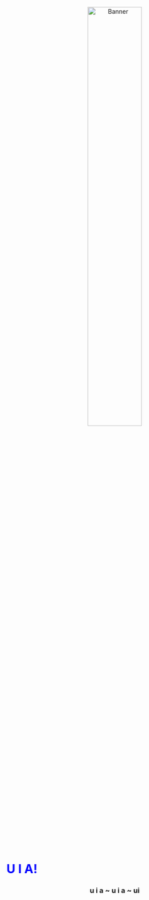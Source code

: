 <p align="center">
  <img src="https://i.pinimg.com/736x/2f/3c/ab/2f3cabcdec6d4b476f39a36259cab154.jpg" alt="Banner" width="50%">
</p>

<h1><span align="center" style="color:blue">U I A!</span></h1>
<h3 align="center">u i a ~ u i a ~ ui</h3>

<!-- <p align="center">❤ I'm currently working on Software, Anime / Manga, Game Dev, and Content Creation.</p> -->

